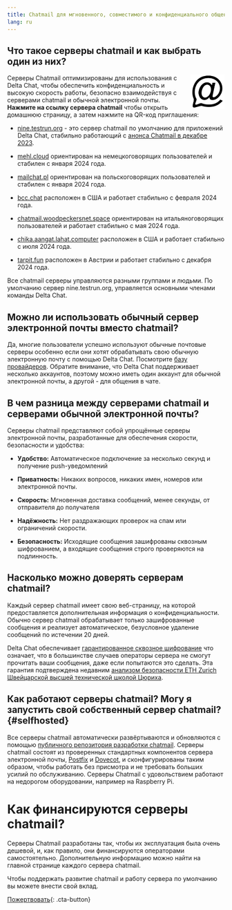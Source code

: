 ```yaml
---
title: Chatmail для мгновенного, совместимого и конфиденциального общения
lang: ru
---
```



## Что такое серверы chatmail и как выбрать один из них? 

<img alt="Chatmail logo" src="../assets/logos/chatmail.svg" width="80" style="float:right;" />

Серверы Chatmail оптимизированы для использования с Delta Chat, 
чтобы обеспечить конфиденциальность и высокую скорость работы, 
безопасно взаимодействуя с серверами chatmail и обычной электронной почты. 
**Нажмите на ссылку сервера chatmail** чтобы открыть домашнюю страницу, а затем нажмите на QR-код приглашения: 

- [nine.testrun.org](https://nine.testrun.org) - это сервер chatmail по умолчанию
  для приложений Delta Chat, стабильно работающий с [анонса Chatmail в декабре 2023](https://delta.chat/en/2023-12-13-chatmail).

- [mehl.cloud](https://mehl.cloud) ориентирован на немецкоговорящих
  пользователей и стабилен с января 2024 года.

- [mailchat.pl](https://mailchat.pl) ориентирован на польскоговорящих
  пользователей и стабилен с января 2024 года.

- [bcc.chat](https://bcc.chat) расположен в США
  и работает стабильно с февраля 2024 года.

- [chatmail.woodpeckersnet.space](https://chatmail.woodpeckersnest.space/)
  ориентирован на итальяноговорящих пользователей 
  и работает стабильно с мая 2024 года.

- [chika.aangat.lahat.computer](https://chika.aangat.lahat.computer/)
  расположен в США и работает стабильно с июля 2024 года.

- [tarpit.fun](https://tarpit.fun)
  расположен в Австрии и работает стабильно с декабря 2024 года.

Все chatmail серверы управляются разными группами и людьми. 
По умолчанию сервер nine.testrun.org, управляется основными членами команды Delta Chat. 

## Можно ли использовать обычный сервер электронной почты вместо chatmail?

Да, многие пользователи успешно используют обычные почтовые серверы
особенно если они хотят обрабатывать свою обычную электронную почту с помощью Delta Chat.
Посмотрите [базу провайдеров](https://providers.delta.chat).
Обратите внимание, что Delta Chat поддерживает несколько аккаунтов, поэтому
можно иметь один аккаунт для обычной электронной почты,
а другой - для общения в чате.


## В чем разница между серверами chatmail и серверами обычной электронной почты?

Серверы chatmail представляют собой упрощённые серверы электронной почты, разработанные для обеспечения скорости, безопасности и удобства:

- **Удобство:** Автоматическое подключение за несколько секунд и получение push-уведомлений

- **Приватность:** Никаких вопросов, никаких имен, номеров или электронной почты.

- **Скорость:** Мгновенная доставка сообщений, менее секунды, от отправителя до получателя

- **Надёжность:** Нет раздражающих проверок на спам или ограничений скорости.

- **Безопасность:** Исходящие сообщения зашифрованы сквозным шифрованием,
  а входящие сообщения строго проверяются на подлинность.


## Насколько можно доверять серверам chatmail?

Каждый сервер chatmail имеет свою веб-страницу, на которой предоставляется дополнительная информация о конфиденциальности.
Обычно сервер chatmail обрабатывает только зашифрованные сообщения и
реализует автоматическое, безусловное удаление сообщений по истечении 20 дней.

Delta Chat обеспечивает [гарантированное сквозное шифрование](https://delta.chat/en/2023-11-23-jumbo-42)
что означает, что в большинстве случаев операторы сервера не смогут прочитать ваши сообщения, даже если попытаются это сделать.
Эта гарантия подтверждена недавним [анализом безопасности ETH Zurich Швейцарской высшей технической школой Цюриха](https://delta.chat/en/2024-03-25-crypto-analysis-securejoin).


## Как работают серверы chatmail? Могу я запустить свой собственный сервер chatmail? {#selfhosted}

Все серверы chatmail автоматически развёртываются и обновляются с помощью
[публичного репозитория разработки chatmail](https://github.com/deltachat/chatmail).
Серверы chatmail состоят из проверенных стандартных компонентов сервера электронной почты,
[Postfix](https://postfix.org) и [Dovecot](https://dovecot.org),
и сконфигурированы таким образом, чтобы работать без присмотра и не требовать больших усилий по обслуживанию.
Серверы Chatmail с удовольствием работают на недорогом оборудовании, например на Raspberry Pi.


# Как финансируются серверы chatmail?

Серверы Chatmail разработаны так, чтобы их эксплуатация была очень дешевой,
и, как правило, они финансируются операторами самостоятельно.
Дополнительную информацию можно найти на главной странице каждого сервера chatmail.

Чтобы поддержать развитие chatmail и работу сервера по умолчанию
вы можете внести свой вклад.

[Пожертвовать](donate){: .cta-button}
